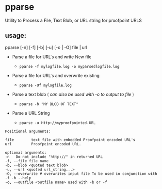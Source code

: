 # pparse
Utility to Process a File, Text Blob, or URL string for proofpoint URLS

## usage:

pparse [-n] [-f] [-b] [-u] [-o | -O] file | url

* Parse a file for URL's and write New file
  * `pparse -f mylogfile.log -o myparsedlogfile.log`
  
* Parse a file for URL's and overwrite existing
  * `pparse -Of mylogfile.log  `

* Parse a text blob ( *can also be used with -o to output to file* ) 
  * `pparse -b "MY BLOB OF TEXT"`
  
* Parse a URL String
  * `pparse -u Http://myproofpointed.URL`
  
```
Positional arguments:

file        text file with embedded Proofpoint encoded URL's    
url         Proofpoint encoded URL.
  
optional arguments:
-n   Do not include "http://" in returned URL
-f, --file file_name
-b, --blob <quoted text blob>
-u, --url <quoted url_string...>
-O, --overwrite # overwrites input file To be used in conjunction with -f -h --help
-o, --outfile <outfile name> used with -b or -f
```